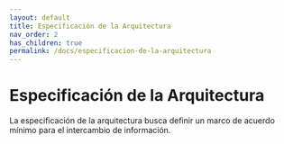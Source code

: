 ```yaml
---
layout: default
title: Especificación de la Arquitectura
nav_order: 2
has_children: true
permalink: /docs/especificacion-de-la-arquitectura
---
```


# Especificación de la Arquitectura

La especificación de la arquitectura busca definir un marco de acuerdo mínimo para el intercambio de información.
